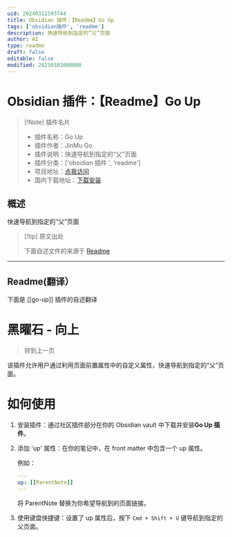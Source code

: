 ```yaml
---
uid: 20240312193744
title: Obsidian 插件：【Readme】Go Up
tags: ['obsidian插件', 'readme']
description: 快速导航到指定的“父”页面
author: AI
type: readme
draft: false
editable: false
modified: 20230101000000
---
```


# Obsidian 插件：【Readme】Go Up

> [!Note] 插件名片
> - 插件名称：Go Up
> - 插件作者：JinMu Go
> - 插件说明：快速导航到指定的“父”页面
> - 插件分类：['obsidian 插件 ', 'readme']
> - 项目地址：[点我访问](https://github.com/JinMuGo/obsidian-go-up)
> - 国内下载地址：[下载安装](https://pkmer.cn/products/plugin/pluginMarket/?go-up)

## 概述

快速导航到指定的“父”页面

> [!tip] 原文出处
>
>下面自述文件的来源于 [Readme](https://ghproxy.net/https://raw.githubusercontent.com/JinMuGo/obsidian-go-up/main/README.md)

---

## Readme(翻译）

下面是 [[go-up]] 插件的自述翻译

# 黑曜石 - 向上

> 转到上一页

该插件允许用户通过利用页面前置属性中的自定义属性，快速导航到指定的“父”页面。

# 如何使用

1. 安装插件：通过社区插件部分在你的 Obsidian vault 中下载并安装**Go Up 插件**。
2. 添加 'up' 属性：在你的笔记中，在 front matter 中包含一个 up 属性。<br/>

    例如：

    ```yaml
    ---
    up: [[ParentNote]]
    ---
    ```

    将 ParentNote 替换为你希望导航到的页面链接。<br/>

3. 使用键盘快捷键：设置了 up 属性后，按下 `Cmd + Shift + U` 键导航到指定的父页面。



